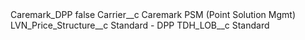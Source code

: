 <?xml version="1.0" encoding="UTF-8"?>
<CustomMetadata xmlns="http://soap.sforce.com/2006/04/metadata" xmlns:xsi="http://www.w3.org/2001/XMLSchema-instance" xmlns:xsd="http://www.w3.org/2001/XMLSchema">
    <label>Caremark_DPP</label>
    <protected>false</protected>
    <values>
        <field>Carrier__c</field>
        <value xsi:type="xsd:string">Caremark PSM (Point Solution Mgmt)</value>
    </values>
    <values>
        <field>LVN_Price_Structure__c</field>
        <value xsi:type="xsd:string">Standard - DPP</value>
    </values>
    <values>
        <field>TDH_LOB__c</field>
        <value xsi:type="xsd:string">Standard</value>
    </values>
</CustomMetadata>
